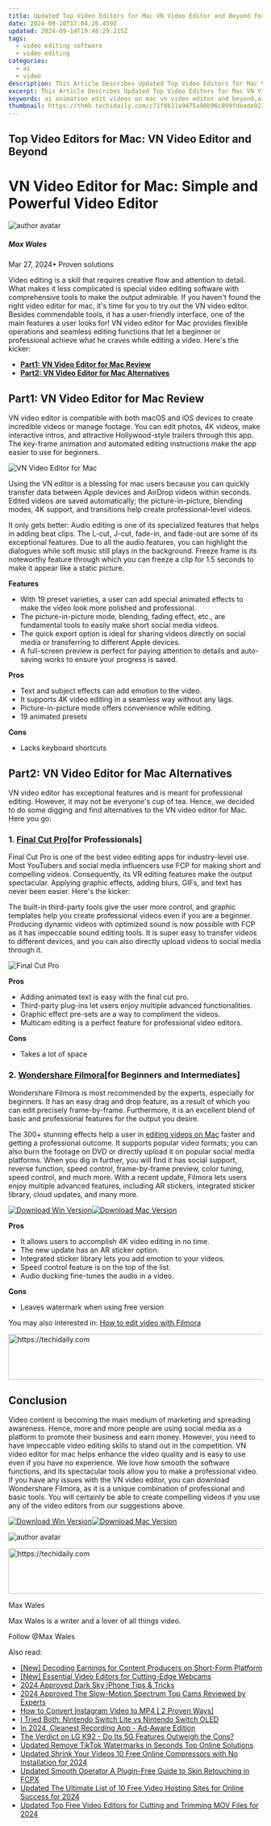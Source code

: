 ```yaml
---
title: Updated Top Video Editors for Mac VN Video Editor and Beyond for 2024
date: 2024-09-10T17:04:26.459Z
updated: 2024-09-14T19:48:29.215Z
tags: 
  - video editing software
  - video editing
categories: 
  - ai
  - video
description: This Article Describes Updated Top Video Editors for Mac VN Video Editor and Beyond for 2024
excerpt: This Article Describes Updated Top Video Editors for Mac VN Video Editor and Beyond for 2024
keywords: ai animation edit videos on mac vn video editor and beyond,ai animation avs video editor for mac video editing tool for mac,top video editors for mac vn video editor and beyond,vn video editor for mac simple and powerful video editor,master video editing on mac vn video editor and its competitors,avs video editor for mac video editing tool for mac,edit videos on mac vn video editor and beyond
thumbnail: https://thmb.techidaily.com/c71f8b11a9475a90b96c899fdeade9228f855c7ed46c02973b8fefdc10e6507c.jpg
---
```


## Top Video Editors for Mac: VN Video Editor and Beyond

# VN Video Editor for Mac: Simple and Powerful Video Editor

![author avatar](https://images.wondershare.com/filmora/article-images/max-wales-author.jpg)

##### Max Wales

 Mar 27, 2024• Proven solutions

Video editing is a skill that requires creative flow and attention to detail. What makes it less complicated is special video editing software with comprehensive tools to make the output admirable. If you haven't found the right video editor for mac, it's time for you to try out the VN video editor. Besides commendable tools, it has a user-friendly interface, one of the main features a user looks for! VN video editor for Mac provides flexible operations and seamless editing functions that let a beginner or professional achieve what he craves while editing a video. Here's the kicker:

* [**Part1: VN Video Editor for Mac Review**](#part1)
* [**Part2: VN Video Editor for Mac Alternatives**](#part2)

## Part1: VN Video Editor for Mac Review

VN video editor is compatible with both macOS and iOS devices to create incredible videos or manage footage. You can edit photos, 4K videos, make interactive intros, and attractive Hollywood-style trailers through this app. The key-frame animation and automated editing instructions make the app easier to use for beginners.

![ VN Video Editor for Mac](https://images.wondershare.com/filmora/article-images/vn-video-editor-mac-1.jpg)

Using the VN editor is a blessing for mac users because you can quickly transfer data between Apple devices and AirDrop videos within seconds. Edited videos are saved automatically; the picture-in-picture, blending modes, 4K support, and transitions help create professional-level videos.

It only gets better: Audio editing is one of its specialized features that helps in adding beat clips. The L-cut, J-cut, fade-in, and fade-out are some of its exceptional features. Due to all the audio features, you can highlight the dialogues while soft music still plays in the background. Freeze frame is its noteworthy feature through which you can freeze a clip for 1.5 seconds to make it appear like a static picture.

**Features**

* With 19 preset varieties, a user can add special animated effects to make the video look more polished and professional.
* The picture-in-picture mode, blending, fading effect, etc., are fundamental tools to easily make short social media videos.
* The quick export option is ideal for sharing videos directly on social media or transferring to different Apple devices.
* A full-screen preview is perfect for paying attention to details and auto-saving works to ensure your progress is saved.

**Pros**

* Text and subject effects can add emotion to the video.
* It supports 4K video editing in a seamless way without any lags.
* Picture-in-picture mode offers convenience while editing.
* 19 animated presets

**Cons**

* Lacks keyboard shortcuts

## Part2: VN Video Editor for Mac Alternatives

VN video editor has exceptional features and is meant for professional editing. However, it may not be everyone's cup of tea. Hence, we decided to do some digging and find alternatives to the VN video editor for Mac. Here you go:

### 1\. [Final Cut Pro](https://www.apple.com/final-cut-pro/)\[for Professionals\]

Final Cut Pro is one of the best video editing apps for industry-level use. Most YouTubers and social media influencers use FCP for making short and compelling videos. Consequently, its VR editing features make the output spectacular. Applying graphic effects, adding blurs, GIFs, and text has never been easier. Here's the kicker:

The built-in third-party tools give the user more control, and graphic templates help you create professional videos even if you are a beginner. Producing dynamic videos with optimized sound is now possible with FCP as it has impeccable sound editing tools. It is super easy to transfer videos to different devices, and you can also directly upload videos to social media through it.

![ Final Cut Pro](https://images.wondershare.com/filmora/article-images/video-trimmer-mac-3.png)

**Pros**

* Adding animated text is easy with the final cut pro.
* Third-party plug-ins let users enjoy multiple advanced functionalities.
* Graphic effect pre-sets are a way to compliment the videos.
* Multicam editing is a perfect feature for professional video editors.

**Cons**

* Takes a lot of space

### 2\. [Wondershare Filmora](https://tools.techidaily.com/wondershare/filmora/download/)\[for Beginners and Intermediates\]

Wondershare Filmora is most recommended by the experts, especially for beginners. It has an easy drag and drop feature, as a result of which you can edit precisely frame-by-frame. Furthermore, it is an excellent blend of basic and professional features for the output you desire.

The 300+ stunning effects help a user in [editing videos on Mac](https://tools.techidaily.com/wondershare/filmora/download/) faster and getting a professional outcome. It supports popular video formats; you can also burn the footage on DVD or directly upload it on popular social media platforms. When you dig in further, you will find it has social support, reverse function, speed control, frame-by-frame preview, color tuning, speed control, and much more. With a recent update, Filmora lets users enjoy multiple advanced features, including AR stickers, integrated sticker library, cloud updates, and many more.

[![Download Win Version](https://images.wondershare.com/filmora/guide/download-btn-win.jpg)](https://tools.techidaily.com/wondershare/filmora/download/)[![Download Mac Version](https://images.wondershare.com/filmora/guide/download-btn-mac.jpg)](https://tools.techidaily.com/wondershare/filmora/download/)

**Pros**

* It allows users to accomplish 4K video editing in no time.
* The new update has an AR sticker option.
* Integrated sticker library lets you add emotion to your videos.
* Speed control feature is on the top of the list.
* Audio ducking fine-tunes the audio in a video.

**Cons**

* Leaves watermark when using free version

You may also interested in: [How to edit video with Filmora](https://tools.techidaily.com/wondershare/filmora/download/)

<!-- affiliate ads begin -->
<a href="https://appsumo.8odi.net/c/5597632/2118319/7443" target="_top" id="2118319">
  <img src="//a.impactradius-go.com/display-ad/7443-2118319" border="0" alt="https://techidaily.com" width="728" height="90"/>
</a>
<img height="0" width="0" src="https://appsumo.8odi.net/i/5597632/2118319/7443" style="position:absolute;visibility:hidden;" border="0" />
<!-- affiliate ads end -->

## Conclusion

Video content is becoming the main medium of marketing and spreading awareness. Hence, more and more people are using social media as a platform to promote their business and earn money. However, you need to have impeccable video editing skills to stand out in the competition. VN video editor for mac helps enhance the video quality and is easy to use even if you have no experience. We love how smooth the software functions, and its spectacular tools allow you to make a professional video. If you have any issues with the VN video editor, you can download Wondershare Filmora, as it is a unique combination of professional and basic tools. You will certainly be able to create compelling videos if you use any of the video editors from our suggestions above.

[![Download Win Version](https://images.wondershare.com/filmora/guide/download-btn-win.jpg)](https://tools.techidaily.com/wondershare/filmora/download/)[![Download Mac Version](https://images.wondershare.com/filmora/guide/download-btn-mac.jpg)](https://tools.techidaily.com/wondershare/filmora/download/)

![author avatar](https://images.wondershare.com/filmora/article-images/max-wales-author.jpg)

<!-- affiliate ads begin -->
<a href="https://appsumo.8odi.net/c/5597632/2129739/7443" target="_top" id="2129739">
  <img src="//a.impactradius-go.com/display-ad/7443-2129739" border="0" alt="https://techidaily.com" width="728" height="90"/>
</a>
<img height="0" width="0" src="https://appsumo.8odi.net/i/5597632/2129739/7443" style="position:absolute;visibility:hidden;" border="0" />
<!-- affiliate ads end -->

Max Wales

Max Wales is a writer and a lover of all things video.

Follow @Max Wales

<ins class="adsbygoogle"
      style="display:block"
      data-ad-client="ca-pub-7571918770474297"
      data-ad-slot="8358498916"
      data-ad-format="auto"
      data-full-width-responsive="true"></ins>

<span class="atpl-alsoreadstyle">Also read:</span>
<div><ul>
<li><a href="https://youtube-sure.techidaily.com/ecoding-earnings-for-content-producers-on-short-form-platform/"><u>[New] Decoding Earnings for Content Producers on Short-Form Platform</u></a></li>
<li><a href="https://screen-activity-recording.techidaily.com/new-essential-video-editors-for-cutting-edge-webcams/"><u>[New] Essential Video Editors for Cutting-Edge Webcams</u></a></li>
<li><a href="https://article-helps.techidaily.com/2024-approved-dark-sky-iphone-tips-and-tricks/"><u>2024 Approved Dark Sky iPhone Tips & Tricks</u></a></li>
<li><a href="https://some-approaches.techidaily.com/2024-approved-the-slow-motion-spectrum-top-cams-reviewed-by-experts/"><u>2024 Approved The Slow-Motion Spectrum Top Cams Reviewed by Experts</u></a></li>
<li><a href="https://instagram-video-recordings.techidaily.com/how-to-convert-instagram-video-to-mp4-2-proven-ways/"><u>How to Convert Instagram Video to MP4 [ 2 Proven Ways]</u></a></li>
<li><a href="https://buynow-info.techidaily.com/i-tried-both-nintendo-switch-lite-vs-nintendo-switch-oled/"><u>I Tried Both: Nintendo Switch Lite vs Nintendo Switch OLED</u></a></li>
<li><a href="https://video-capture.techidaily.com/in-2024-cleanest-recording-app-ad-aware-edition/"><u>In 2024, Cleanest Recording App - Ad-Aware Edition</u></a></li>
<li><a href="https://video-creation-software.techidaily.com/the-verdict-on-lg-k92-do-its-5g-features-outweigh-the-cons/"><u>The Verdict on LG K92 - Do Its 5G Features Outweigh the Cons?</u></a></li>
<li><a href="https://video-creation-software.techidaily.com/updated-remove-tiktok-watermarks-in-seconds-top-online-solutions/"><u>Updated Remove TikTok Watermarks in Seconds Top Online Solutions</u></a></li>
<li><a href="https://video-creation-software.techidaily.com/updated-shrink-your-videos-10-free-online-compressors-with-no-installation-for-2024/"><u>Updated Shrink Your Videos 10 Free Online Compressors with No Installation for 2024</u></a></li>
<li><a href="https://video-creation-software.techidaily.com/updated-smooth-operator-a-plugin-free-guide-to-skin-retouching-in-fcpx/"><u>Updated Smooth Operator A Plugin-Free Guide to Skin Retouching in FCPX</u></a></li>
<li><a href="https://video-creation-software.techidaily.com/updated-the-ultimate-list-of-10-free-video-hosting-sites-for-online-success-for-2024/"><u>Updated The Ultimate List of 10 Free Video Hosting Sites for Online Success for 2024</u></a></li>
<li><a href="https://video-creation-software.techidaily.com/updated-top-free-video-editors-for-cutting-and-trimming-mov-files-for-2024/"><u>Updated Top Free Video Editors for Cutting and Trimming MOV Files for 2024</u></a></li>
</ul></div>

